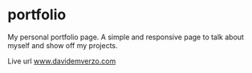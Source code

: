 # portfolio

My personal portfolio page. A simple and responsive page to talk about myself and show off my projects.

Live url www.davidemverzo.com
